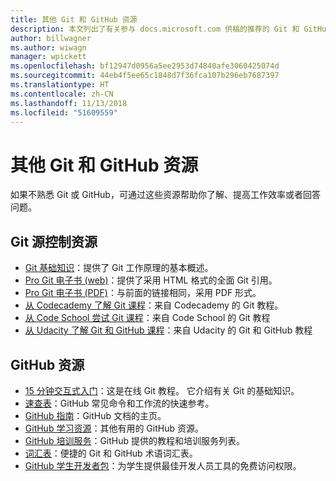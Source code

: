 ```yaml
---
title: 其他 Git 和 GitHub 资源
description: 本文列出了有关参与 docs.microsoft.com 供稿的推荐的 Git 和 GitHub 学习资源。
author: billwagner
ms.author: wiwagn
manager: wpickett
ms.openlocfilehash: bf12947d0956a5ee2953d74840afe3060425074d
ms.sourcegitcommit: 44eb4f5ee65c1848d7f36fca107b296eb7687397
ms.translationtype: HT
ms.contentlocale: zh-CN
ms.lasthandoff: 11/13/2018
ms.locfileid: "51609559"
---
```

# <a name="additional-git-and-github-resources"></a>其他 Git 和 GitHub 资源

如果不熟悉 Git 或 GitHub，可通过这些资源帮助你了解、提高工作效率或者回答问题。

## <a name="git-source-control-resources"></a>Git 源控制资源

- [Git 基础知识](https://go.microsoft.com/fwlink/?linkid=853939)：提供了 Git 工作原理的基本概述。
- [Pro Git 电子书 (web)](https://go.microsoft.com/fwlink/?linkid=853940)：提供了采用 HTML 格式的全面 Git 引用。
- [Pro Git 电子书 (PDF)](https://progit2.s3.amazonaws.com/en/2016-03-22-f3531/progit-en.1084.pdf)：与前面的链接相同，采用 PDF 形式。
- [从 Codecademy 了解 Git 课程](https://www.codecademy.com/learn/learn-git)：来自 Codecademy 的 Git 教程。
- [从 Code School 尝试 Git 课程](https://www.codeschool.com/courses/try-git)：来自 Code School 的 Git 教程
- [从 Udacity 了解 Git 和 GitHub 课程](https://www.udacity.com/course/how-to-use-git-and-github--ud775)：来自 Udacity 的 Git 和 GitHub 教程

## <a name="github-resources"></a>GitHub 资源

- [15 分钟交互式入门](https://try.github.io/)：这是在线 Git 教程。 它介绍有关 Git 的基础知识。
- [速查表](https://go.microsoft.com/fwlink/?linkid=853941)：GitHub 常见命令和工作流的快速参考。
- [GitHub 指南](https://guides.github.com/)：GitHub 文档的主页。
- [GitHub 学习资源](https://help.github.com/articles/git-and-github-learning-resources/)：其他有用的 GitHub 资源。
- [GitHub 培训服务](https://services.github.com/training/)：GitHub 提供的教程和培训服务列表。
- [词汇表](https://help.github.com/articles/github-glossary)：便捷的 Git 和 GitHub 术语词汇表。
- [GitHub 学生开发者包](https://education.github.com/pack)：为学生提供最佳开发人员工具的免费访问权限。
